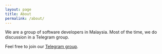 ```yaml
---
layout: page
title: About
permalink: /about/
---
```


We are a group of software developers in Malaysia. Most of the time, we do discussion in a Telegram group.

Feel free to join our [Telegram group](https://telegram.me/joinchat/ACIF0AHECE3dGeOPeqM8zw).
